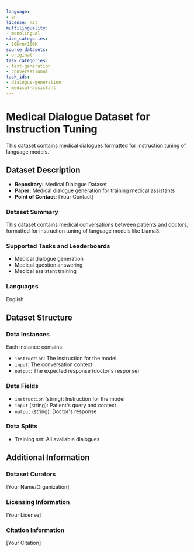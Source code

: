 ```yaml
---
language:
- en
license: mit
multilinguality:
- monolingual
size_categories:
- 10K<n<100K
source_datasets:
- original
task_categories:
- text-generation
- conversational
task_ids:
- dialogue-generation
- medical-assistant
---
```


# Medical Dialogue Dataset for Instruction Tuning

This dataset contains medical dialogues formatted for instruction tuning of language models.

## Dataset Description

- **Repository:** Medical Dialogue Dataset
- **Paper:** Medical dialogue generation for training medical assistants
- **Point of Contact:** [Your Contact]

### Dataset Summary

This dataset contains medical conversations between patients and doctors, formatted for instruction tuning of language models like Llama3.

### Supported Tasks and Leaderboards

- Medical dialogue generation
- Medical question answering
- Medical assistant training

### Languages

English

## Dataset Structure

### Data Instances

Each instance contains:
- `instruction`: The instruction for the model
- `input`: The conversation context
- `output`: The expected response (doctor's response)

### Data Fields

- `instruction` (string): Instruction for the model
- `input` (string): Patient's query and context
- `output` (string): Doctor's response

### Data Splits

- Training set: All available dialogues

## Additional Information

### Dataset Curators

[Your Name/Organization]

### Licensing Information

[Your License]

### Citation Information

[Your Citation]
